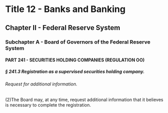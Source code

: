 
# Title 12 - Banks and Banking
## Chapter II - Federal Reserve System
### Subchapter A - Board of Governors of the Federal Reserve System
#### PART 241 - SECURITIES HOLDING COMPANIES (REGULATION OO)
##### § 241.3 Registration as a supervised securities holding company.
###### Request for additional information.

(2)The Board may, at any time, request additional information that it believes is necessary to complete the registration.
